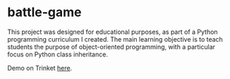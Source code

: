 # battle-game

This project was designed for educational purposes, as part of a Python programming curriculum I created. 
The main learning objective is to teach students the purpose of object-oriented programming, with a particular focus on Python class inheritance.

Demo on Trinket [here](https://trinket.io/python/5483c3f912?outputOnly=true).
